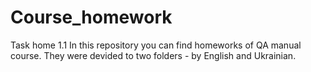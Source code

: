 # Course_homework
Task home 1.1
In this repository you can find homeworks of QA manual course. They were devided to two folders - by English and Ukrainian.
